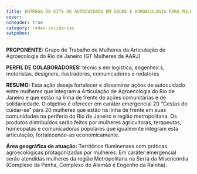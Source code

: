 ```yaml
---
title: ENTREGA DE KITS DE AUTOCUIDADO EM SAÚDE E AGROECOLOGIA PARA MULHERES EM VULNERABILIDADE NA PERIFERIA DO RIO DE JANEIRO
cover: 
noheader: true
category: redes-solidarias
swipebox: 
---
```

  
**PROPONENTE:**
Grupo de Trabalho de Mulheres da Articulação de Agroecologia do Rio de Janeiro (GT Mulheres da AARJ)
  
**PERFIL DE COLABORADORES:** técnic.s em logística, engenheir.s, motoristas, designers, ilustradores, comunicadores e redatores
  
**RESUMO:**
Esta ação deseja fortalecer e disseminar ações de autocuidado entre mulheres que integram a Articulação de Agroecologia do Rio de Janeiro e que estão na linha de frente de ações comunitárias e de solidariedade. O objetivo é oferecer em caráter emergencial 20 “Cestas do cuidar-se” para 20 mulheres que estão na linha de frente em suas comunidades na periferia do Rio de Janeiro e região metropolitana. 
Os produtos distribuídos serão feitos por mulheres agricultoras, terapeutas, homeopatas e comunicadoras populares que igualmente integram esta articulação, fortalecendo-as economicamente.

**Área geográfica de atuação:** Territórios fluminenses com práticas agroecológicas protagonizadas por mulheres. Em caráter emergencial serão atendidas mulheres da região Metropolitana na Serra da Misericórdia (Complexo da Penha, Complexo do Alemão e Engenho da Rainha).